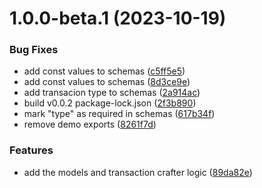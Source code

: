 # 1.0.0-beta.1 (2023-10-19)


### Bug Fixes

* add const values to schemas ([c5ff5e5](https://github.com/PhearZero/algo-models/commit/c5ff5e5c2d778a06c08d7cc3bc0de4b6d08c896a))
* add const values to schemas ([8d3ce9e](https://github.com/PhearZero/algo-models/commit/8d3ce9ed803217ebd498d9ec16a6ad2c9f4d8ac8))
* add transacion type to schemas ([2a914ac](https://github.com/PhearZero/algo-models/commit/2a914ac23118e8fd34dd99c902411a97f1c2e1a0))
* build v0.0.2 package-lock.json ([2f3b890](https://github.com/PhearZero/algo-models/commit/2f3b8907cba04a26eeabdbce9aebc31afa30bc00))
* mark "type" as required in schemas ([617b34f](https://github.com/PhearZero/algo-models/commit/617b34ff1122c78dbfad1a203b92075e38d6810e))
* remove demo exports ([8261f7d](https://github.com/PhearZero/algo-models/commit/8261f7d794399c501330b50dd141bfb256127684))


### Features

* add the models and transaction crafter logic ([89da82e](https://github.com/PhearZero/algo-models/commit/89da82e1ad69ee46bf2d0e5fbce319178d969ed5))
